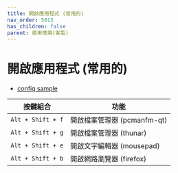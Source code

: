 ```yaml
---
title: 開啟應用程式 (常用的)
nav_order: 5013
has_children: false
parent: 使用情境(客製)
---
```



# 開啟應用程式 (常用的)

* [config sample](https://github.com/samwhelp/note-about-openbox/blob/gh-pages/_demo/config/openbox-config/main/config/openbox/share/gen/openbox-gen-rc/Section/Keybind/LaunchApp.php#L83)

| 按鍵組合 | 功能 |
| --- | --- |
| `Alt + Shift + f` | 開啟檔案管理器 (pcmanfm-qt) |
| `Alt + Shift + g` | 開啟檔案管理器 (thunar) |
| `Alt + Shift + e` | 開啟文字編輯器 (mousepad) |
| `Alt + Shift + b` | 開啟網路瀏覽器 (firefox) |
